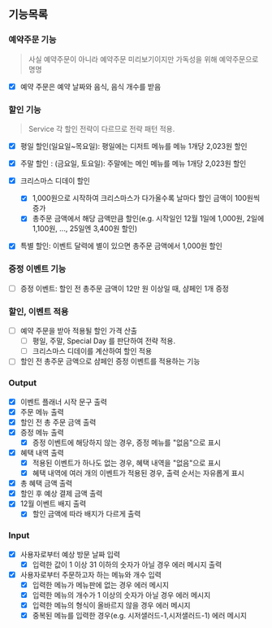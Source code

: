 ## 기능목록

### 예약주문 기능

> 사실 예약주문이 아니라 예약주문 미리보기이지만 가독성을 위해 예약주문으로 명명

- [x]  예약 주문은 예약 날짜와 음식, 음식 개수를 받음

### 할인 기능

> Service 각 할인 전략이 다르므로 전략 패턴 적용.


- [x]  평일 할인(일요일~목요일): 평일에는 디저트 메뉴를 메뉴 1개당 2,023원 할인
- [x]  주말 할인 : (금요일, 토요일): 주말에는 메인 메뉴를 메뉴 1개당 2,023원 할인
- [x]  크리스마스 디데이 할인
   - [x]  1,000원으로 시작하여 크리스마스가 다가올수록 날마다 할인 금액이 100원씩 증가
   - [x]  총주문 금액에서 해당 금액만큼 할인(e.g. 시작일인 12월 1일에 1,000원, 2일에 1,100원, ..., 25일엔 3,400원 할인)
- [x]  특별 할인: 이벤트 달력에 별이 있으면 총주문 금액에서 1,000원 할인



### 증정 이벤트 기능

- [ ]  증정 이벤트: 할인 전 총주문 금액이 12만 원 이상일 때, 샴페인 1개 증정

### 할인, 이벤트 적용
- [ ]  예약 주문을 받아 적용될 할인 가격 산출
   - [ ]  평일, 주말, Special Day 를 판단하여 전략 적용.
   - [ ]  크리스마스 디데이를 계산하여 할인 적용
- [ ]  할인 전 총주문 금액으로 샴페인 증정 이벤트를 적용하는 기능
### Output

- [x]  이벤트 플래너 시작 문구 출력
- [x]  주문 메뉴 출력
- [x]  할인 전 총 주문 금액 출력
- [x]  증정 메뉴 출력
   - [x]  증정 이벤트에 해당하지 않는 경우, 증정 메뉴를 "없음"으로 표시
- [x]  혜택 내역 출력
   - [x]  적용된 이벤트가 하나도 없는 경우, 혜택 내역을 "없음"으로 표시
   - [x]  혜택 내역에 여러 개의 이벤트가 적용된 경우, 출력 순서는 자유롭게 표시
- [x]  총 혜택 금액 출력
- [x]  할인 후 예상 결제 금액 출력
- [x]  12월 이벤트 배지 출력
   - [x]  할인 금액에 따라 배지가 다르게 출력

### Input

- [x]  사용자로부터 예상 방문 날짜 입력
   - [x]  입력한 값이 1 이상 31 이하의 숫자가 아닐 경우 에러 메시지 출력
- [x]  사용자로부터 주문하고자 하는 메뉴와 개수 입력
   - [x]  입력한 메뉴가 메뉴판에 없는 경우 에러 메시지
   - [x]  입력한 메뉴의 개수가 1 이상의 숫자가 아닐 경우 에러 메시지
   - [x]  입력한 메뉴의 형식이 올바르지 않을 경우 에러 메시지
   - [x]  중복된 메뉴를 입력한 경우(e.g. 시저샐러드-1,시저샐러드-1) 에러 메시지

